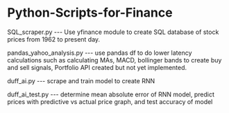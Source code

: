# Python-Scripts-for-Finance
SQL_scraper.py --- Use yfinance module to create SQL database of stock prices from 1962 to present day.

pandas_yahoo_analysis.py --- use pandas df to do lower latency calculations such as calculating MAs, MACD, bollinger bands to create buy and sell signals, Portfolio API created but not yet implemented.

duff_ai.py --- scrape and train model to create RNN

duff_ai_test.py --- determine mean absolute error of RNN model, predict prices with predictive vs actual price graph, and test accuracy of model
